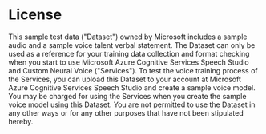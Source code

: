 # License

This sample test data ("Dataset") owned by Microsoft includes a sample audio and a sample voice talent verbal statement. The Dataset can only be used as a reference for your training data collection and format checking when you start to use Microsoft Azure Cognitive Services Speech Studio and Custom Neural Voice ("Services"). To test the voice training process of the Services, you can upload this Dataset to your account at Microsoft Azure Cognitive Services Speech Studio and create a sample voice model. You may be charged for using the Services when you create the sample voice model using this Dataset. You are not permitted to use the Dataset in any other ways or for any other purposes that have not been stipulated hereby.
